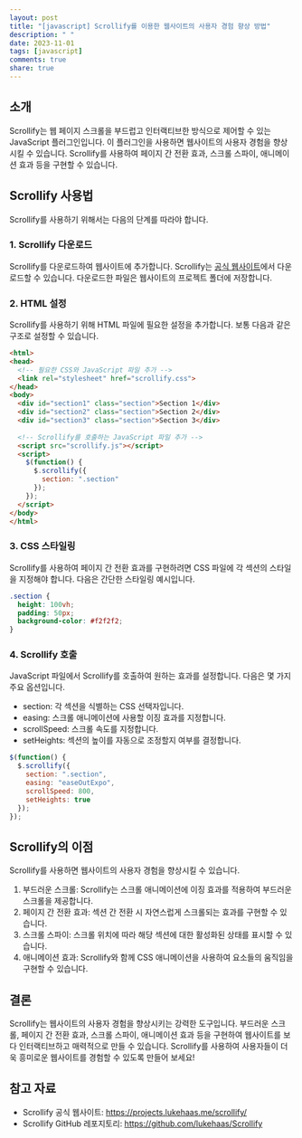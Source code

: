 ```yaml
---
layout: post
title: "[javascript] Scrollify를 이용한 웹사이트의 사용자 경험 향상 방법"
description: " "
date: 2023-11-01
tags: [javascript]
comments: true
share: true
---
```


## 소개

Scrollify는 웹 페이지 스크롤을 부드럽고 인터랙티브한 방식으로 제어할 수 있는 JavaScript 플러그인입니다. 이 플러그인을 사용하면 웹사이트의 사용자 경험을 향상시킬 수 있습니다. Scrollify를 사용하여 페이지 간 전환 효과, 스크롤 스파이, 애니메이션 효과 등을 구현할 수 있습니다.

## Scrollify 사용법

Scrollify를 사용하기 위해서는 다음의 단계를 따라야 합니다.

### 1. Scrollify 다운로드

Scrollify를 다운로드하여 웹사이트에 추가합니다. Scrollify는 [공식 웹사이트](https://projects.lukehaas.me/scrollify/)에서 다운로드할 수 있습니다. 다운로드한 파일은 웹사이트의 프로젝트 폴더에 저장합니다.

### 2. HTML 설정

Scrollify를 사용하기 위해 HTML 파일에 필요한 설정을 추가합니다. 보통 다음과 같은 구조로 설정할 수 있습니다.

```html
<html>
<head>
  <!-- 필요한 CSS와 JavaScript 파일 추가 -->
  <link rel="stylesheet" href="scrollify.css">
</head>
<body>
  <div id="section1" class="section">Section 1</div>
  <div id="section2" class="section">Section 2</div>
  <div id="section3" class="section">Section 3</div>
  
  <!-- Scrollify를 호출하는 JavaScript 파일 추가 -->
  <script src="scrollify.js"></script>
  <script>
    $(function() {
      $.scrollify({
        section: ".section"
      });
    });
  </script>
</body>
</html>
```

### 3. CSS 스타일링

Scrollify를 사용하여 페이지 간 전환 효과를 구현하려면 CSS 파일에 각 섹션의 스타일을 지정해야 합니다. 다음은 간단한 스타일링 예시입니다.

```css
.section {
  height: 100vh;
  padding: 50px;
  background-color: #f2f2f2;
}
```

### 4. Scrollify 호출

JavaScript 파일에서 Scrollify를 호출하여 원하는 효과를 설정합니다. 다음은 몇 가지 주요 옵션입니다.

- section: 각 섹션을 식별하는 CSS 선택자입니다.
- easing: 스크롤 애니메이션에 사용할 이징 효과를 지정합니다.
- scrollSpeed: 스크롤 속도를 지정합니다.
- setHeights: 섹션의 높이를 자동으로 조정할지 여부를 결정합니다.

```javascript
$(function() {
  $.scrollify({
    section: ".section",
    easing: "easeOutExpo",
    scrollSpeed: 800,
    setHeights: true
  });
});
```

## Scrollify의 이점

Scrollify를 사용하면 웹사이트의 사용자 경험을 향상시킬 수 있습니다.

1. 부드러운 스크롤: Scrollify는 스크롤 애니메이션에 이징 효과를 적용하여 부드러운 스크롤을 제공합니다.
2. 페이지 간 전환 효과: 섹션 간 전환 시 자연스럽게 스크롤되는 효과를 구현할 수 있습니다.
3. 스크롤 스파이: 스크롤 위치에 따라 해당 섹션에 대한 활성화된 상태를 표시할 수 있습니다.
4. 애니메이션 효과: Scrollify와 함께 CSS 애니메이션을 사용하여 요소들의 움직임을 구현할 수 있습니다.

## 결론

Scrollify는 웹사이트의 사용자 경험을 향상시키는 강력한 도구입니다. 부드러운 스크롤, 페이지 간 전환 효과, 스크롤 스파이, 애니메이션 효과 등을 구현하여 웹사이트를 보다 인터랙티브하고 매력적으로 만들 수 있습니다. Scrollify를 사용하여 사용자들이 더욱 흥미로운 웹사이트를 경험할 수 있도록 만들어 보세요!

## 참고 자료

- Scrollify 공식 웹사이트: <https://projects.lukehaas.me/scrollify/>
- Scrollify GitHub 레포지토리: <https://github.com/lukehaas/Scrollify>
